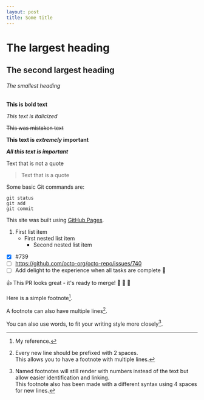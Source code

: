 ```yaml
---
layout: post
title: Some title
---
```


<!-- https://docs.github.com/en/get-started/writing-on-github/getting-started-with-writing-and-formatting-on-github/basic-writing-and-formatting-syntax -->
# The largest heading
## The second largest heading
###### The smallest heading

**This is bold text**

*This text is italicized*

~~This was mistaken text~~

**This text is _extremely_ important**

***All this text is important***

Text that is not a quote

> Text that is a quote

Some basic Git commands are:
```
git status
git add
git commit
```

This site was built using [GitHub Pages](https://pages.github.com/).

1. First list item
   - First nested list item
     - Second nested list item

- [x] #739
- [ ] https://github.com/octo-org/octo-repo/issues/740
- [ ] Add delight to the experience when all tasks are complete :tada:

<!-- https://github.com/ikatyang/emoji-cheat-sheet/blob/master/README.md -->
:+1: This PR looks great - it's ready to merge! :banana: :lemon: :unicorn:

Here is a simple footnote[^1].

A footnote can also have multiple lines[^2].  

You can also use words, to fit your writing style more closely[^note].

[^1]: My reference.
[^2]: Every new line should be prefixed with 2 spaces.  
  This allows you to have a footnote with multiple lines.
[^note]:
    Named footnotes will still render with numbers instead of the text but allow easier identification and linking.  
    This footnote also has been made with a different syntax using 4 spaces for new lines.